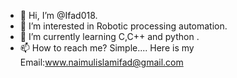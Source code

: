 - 👋 Hi, I’m @Ifad018.
- 👀 I’m interested in Robotic processing automation.
- 🌱 I’m currently learning C,C++ and python .
- 📫 How to reach me? Simple.... Here is my Email:www.naimulislamifad@gmail.com

<!---
Ifad018/Ifad018 is a ✨ special ✨ repository because its `README.md` (this file) appears on your GitHub profile.
You can click the Preview link to take a look at your changes.
--->
